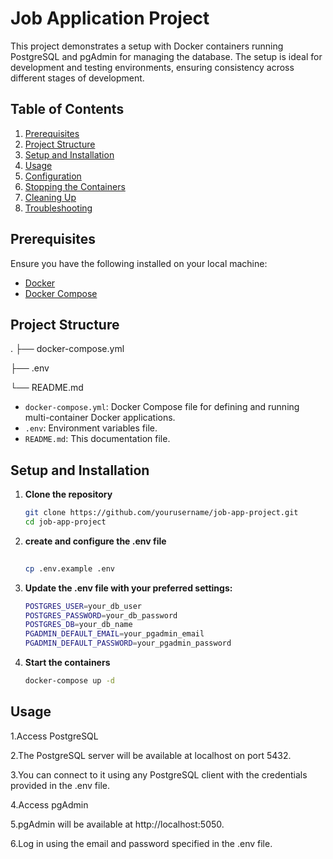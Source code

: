 # Job Application Project

This project demonstrates a setup with Docker containers running PostgreSQL and pgAdmin for managing the database. The setup is ideal for development and testing environments, ensuring consistency across different stages of development.

## Table of Contents

1. [Prerequisites](#prerequisites)
2. [Project Structure](#project-structure)
3. [Setup and Installation](#setup-and-installation)
4. [Usage](#usage)
5. [Configuration](#configuration)
6. [Stopping the Containers](#stopping-the-containers)
7. [Cleaning Up](#cleaning-up)
8. [Troubleshooting](#troubleshooting)

## Prerequisites

Ensure you have the following installed on your local machine:

- [Docker](https://www.docker.com/get-started)
- [Docker Compose](https://docs.docker.com/compose/install/)

## Project Structure

.
├── docker-compose.yml

├── .env

└── README.md

- `docker-compose.yml`: Docker Compose file for defining and running multi-container Docker applications.
- `.env`: Environment variables file.
- `README.md`: This documentation file.

## Setup and Installation

1. **Clone the repository**

   ```bash
   git clone https://github.com/yourusername/job-app-project.git
   cd job-app-project

2. **create and configure the .env file**
   ```bash
  
   cp .env.example .env

3. **Update the .env file with your preferred settings:**
    ```bash
    POSTGRES_USER=your_db_user
    POSTGRES_PASSWORD=your_db_password
    POSTGRES_DB=your_db_name
    PGADMIN_DEFAULT_EMAIL=your_pgadmin_email
   PGADMIN_DEFAULT_PASSWORD=your_pgadmin_password
4. **Start the containers**
   ```bash
   docker-compose up -d

## Usage

 1.Access PostgreSQL

 2.The PostgreSQL server will be available at localhost on port 5432.

3.You can connect to it using any PostgreSQL client with the credentials provided in the .env file.

 4.Access pgAdmin

5.pgAdmin will be available at http://localhost:5050.

6.Log in using the email and password specified in the .env file.


